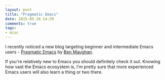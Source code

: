 ```yaml
---
layout: post
title: "Pragmatic Emacs"
date: 2015-05-16 14:29
comments: true
tags:
- misc
---
```


I recently noticed a new blog targeting beginner and intermediate
Emacs users - [Pragmatic Emacs](http://pragmaticemacs.com/) by
[Ben Maughan](http://www.bristol.ac.uk/physics/people/ben-j-maughan/overview.html).

If you're relatively new to Emacs you should definitely check it
out. Knowing how vast the Emacs ecosystem is, I'm pretty sure that
more experienced Emacs users will also learn a thing or two there.
